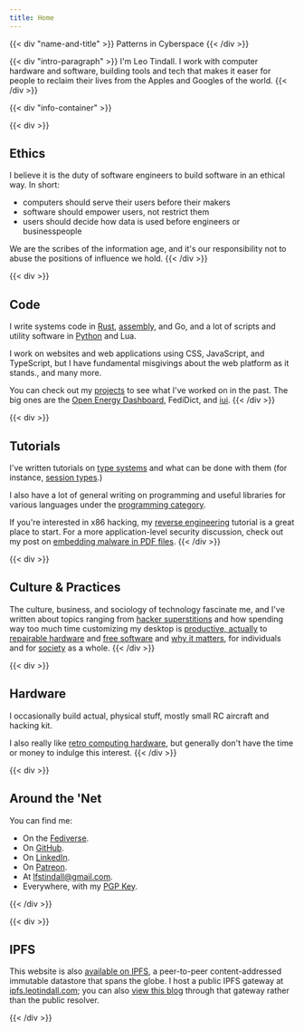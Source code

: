 ```yaml
---
title: Home
---
```


{{< div "name-and-title" >}}
Patterns in Cyberspace
{{< /div >}}

{{< div "intro-paragraph" >}}
I'm Leo Tindall. I work with computer hardware and software, building tools and tech that
makes it easer for people to reclaim their lives from the Apples and Googles of the world.
{{< /div >}}

{{< div "info-container" >}}

{{< div >}}
## Ethics
I believe it is the duty of software engineers to build software in an ethical way. In short:

- computers should serve their users before their makers
- software should empower users, not restrict them
- users should decide how data is used before engineers or businesspeople

We are the scribes of the information age, and it's our responsibility not to abuse the
positions of influence we hold.
{{< /div >}}

{{< div >}}
## Code

I write systems code in [Rust](/categories/rust), [assembly](/categories/assembly), and Go, and a lot of scripts and utility software in [Python](/categories/python) and Lua.

I work on websites and web applications using CSS, JavaScript, and TypeScript, but I have fundamental misgivings about the web platform as it stands., and many more. 

You can check out my [projects](projects/) to see what I've worked on in the past. The big ones are the [Open Energy Dashboard](https://oed.beloit.edu), FediDict, and [iui](https://github.com/LeoTindall/libui-rs).
{{< /div >}}

{{< div >}}
## Tutorials
I've written tutorials on [type systems](/tutorial/a-gentle-introduction-to-practical-types/) and what can be done with them (for instance, [session types](/tutorial/session-types/).) 

I also have a lot of general writing on programming and useful libraries for various languages under the [programming category](/categories/programming).

If you're interested in x86 hacking, my [reverse engineering](/tutorial/an-intro-to-x86_64-reverse-engineering/) tutorial is a great place to start. For a more application-level security discussion, check out my post on [embedding malware in PDF files](/post/pdf-embedding-attacks/).
{{< /div >}}

{{< div >}}
## Culture & Practices

The culture, business, and sociology of technology fascinate me, and I've written about topics ranging from [hacker superstitions](/post/hacker-superstitions/) and how spending way too much time customizing my desktop is [productive, actually](/post/modding-vim-i3-and-efficiency/) to [repairable hardware](/post/i-repaired-my-headphones/) and [free software](/post/open-source-for-normal-people/) and [why it matters](/post/a-story-about-my-personal-trainer/), for individuals and for [society](/post/deletefacebook-and-fosta/) as a whole.
{{< /div >}}

{{< div >}}
## Hardware

I occasionally build actual, physical stuff, mostly small RC aircraft and hacking kit.

I also really like [retro computing hardware](/post/the-sinclair-zx-81-ts-1000/), but generally don't have the time or money to indulge this interest.
{{< /div >}}


{{< div >}}
## Around the 'Net

You can find me:

- On the <a href="https://cybre.space/@tindall" rel="me">Fediverse</a>.
- On <a href="https://github.com/leotindall" rel="me">GitHub</a>.
- On [LinkedIn](https://linkedin.com/in/leo-tindall/).
- On <a href="https://patreon.com/leotindall" rel="me">Patreon</a>.
- At <a href="mailto:lfstindall@gmail.com" rel="me">lfstindall@gmail.com</a>.
- Everywhere, with my <a href="static/leotindall.asc" rel="pgpkey authn">PGP Key</a>.

{{< /div >}}

{{< div >}}
## IPFS

This website is also [available on IPFS](https://ipfs.io/ipns/QmSzXMBKA55NfpBH9wX4pfkJcRL2UuDorBXaVN3CLpFGke/), a peer-to-peer content-addressed immutable datastore that spans the globe. I host a public IPFS gateway at [ipfs.leotindall.com](https://ipfs.leotindall.com/); you can also [view this blog](https://ipfs.leotindall.com/ipns/QmSzXMBKA55NfpBH9wX4pfkJcRL2UuDorBXaVN3CLpFGke/) through that gateway rather than the public resolver.

{{< /div >}}

</div>
